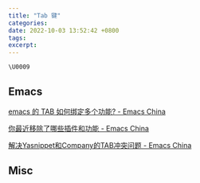 ```yaml
---
title: "Tab 键"
categories: 
date: 2022-10-03 13:52:42 +0800
tags: 
excerpt: 
---
```







`\U0009`


## Emacs

[emacs 的 TAB 如何绑定多个功能? - Emacs China](https://emacs-china.org/t/emacs-tab/21744)

[你最近移除了哪些插件和功能 - Emacs China](https://emacs-china.org/t/topic/21079/32?u=suliveevil)

[解决Yasnippet和Company的TAB冲突问题 - Emacs China](https://emacs-china.org/t/yasnippet-company-tab/10570)

## Misc





